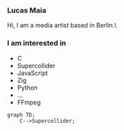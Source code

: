 ### Lucas Maia

Hi, I am a media artist based in Berlin.\

### I am interested in

- C
- Supercollider
- JavaScript
- Zig
- Python
- ...
- FFmpeg
  


```mermaid
graph TD;
    C-->Supercollider;
```



